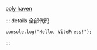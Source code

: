 <script setup>
  import CustomModels from '/components/04-custom-models/CustomModels.vue'
</script>

<CustomModels/>

[poly haven](http://polyhaven.com)

::: details 全部代码

```vue
console.log("Hello, VitePress!");
```

:::
